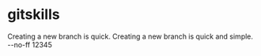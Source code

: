# gitskills
Creating a new branch is quick.
Creating a new branch is quick and simple.
--no-ff
12345